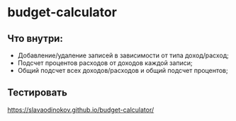 # budget-calculator

## Что внутри:
* Добавление/удаление записей в зависимости от типа доход/расход;
* Подсчет процентов расходов от доходов каждой записи;
* Общий подсчет всех доходов/расходов и общий подсчет процентов;

## Тестировать
https://slavaodinokov.github.io/budget-calculator/

